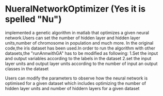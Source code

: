# NueralNetworkOptimizer (Yes it is spelled "Nu")
implemented a genetic algorithm in matlab that optimizes a given neural network.Users can set the number of hidden layer and hidden layer units,number of chromosome in population and much more.
In the original code,the iris dataset has been used.In order to run the algorithm with other datasets,the "runAnnwithGA" has to be modified as following:
1.Set the input and output variables according to the labels in the dataset
2.set the input layer units and output layer units according to the number of input an output classes in the dataset

Users can modify the parameters to observe how the neural network is optimised for a given dataset which includes optimizing the number of hidden layer units and number of hiddern layers for a given dataset

